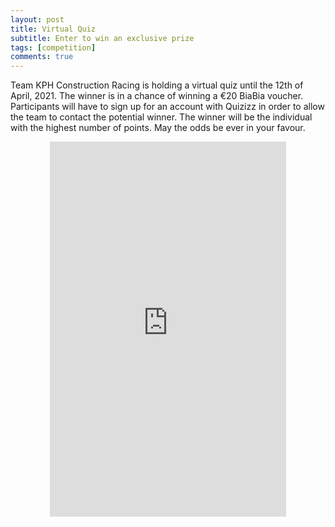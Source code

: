 ```yaml
---
layout: post
title: Virtual Quiz
subtitle: Enter to win an exclusive prize
tags: [competition]
comments: true
---
```


Team KPH Construction Racing is holding a virtual quiz until the 12th of April, 2021. The winner is in a chance of winning a €20 BiaBia voucher. Participants will have to sign up for an account with Quizizz in order to allow the team to contact the potential winner. The winner will be the individual with the highest number of points. May the odds be ever in your favour.

<center>
    <p><iframe style="border: none;" src="https://quizizz.com/join?gc=50957858" width="75%" height="600px" name="iFrame Name"></iframe></p>
</center>
